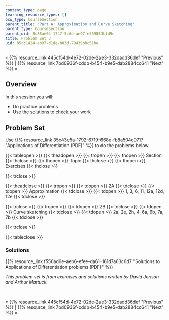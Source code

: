 ```yaml
---
content_type: page
learning_resource_types: []
ocw_type: CourseSection
parent_title: 'Part A: Approximation and Curve Sketching'
parent_type: CourseSection
parent_uid: 8c88ae04-1747-5c6d-ae97-e569853bfd9e
title: Problem Set 3
uid: b5cc1424-ab97-d1de-b03d-79439bbc51be
---
```


« {{% resource_link 445cf54d-4e72-02de-2ae3-332dadd36def "Previous" %}} | {{% resource_link 7bd0936f-cddb-b454-b9e5-dab2884cc641 "Next" %}} »

Overview
--------

In this session you will:

*   Do practice problems
*   Use the solutions to check your work

Problem Set
-----------

Use {{% resource_link 35c43e5a-1792-6719-668e-fb8a504e9717 "Applications of Differentiation (PDF)" %}} to do the problems below.

{{< tableopen >}}
{{< theadopen >}}
{{< tropen >}}
{{< thopen >}}
Section
{{< thclose >}}
{{< thopen >}}
Topic
{{< thclose >}}
{{< thopen >}}
Exercises
{{< thclose >}}

{{< trclose >}}

{{< theadclose >}}
{{< tropen >}}
{{< tdopen >}}
2A
{{< tdclose >}}
{{< tdopen >}}
Approximation
{{< tdclose >}}
{{< tdopen >}}
1, 3, 6, 11, 12a, 12d, 12e
{{< tdclose >}}

{{< trclose >}}
{{< tropen >}}
{{< tdopen >}}
2B
{{< tdclose >}}
{{< tdopen >}}
Curve sketching
{{< tdclose >}}
{{< tdopen >}}
2a, 2e, 2h, 4, 6a, 6b, 7a, 7b
{{< tdclose >}}

{{< trclose >}}

{{< tableclose >}}

### Solutions

{{% resource_link f556ad6e-aeb6-efee-da61-161d7a63c6d7 "Solutions to Applications of Differentiation problems (PDF)" %}}

_This problem set is from exercises and solutions written by David Jerison and Arthur Mattuck._

  
 

« {{% resource_link 445cf54d-4e72-02de-2ae3-332dadd36def "Previous" %}} | {{% resource_link 7bd0936f-cddb-b454-b9e5-dab2884cc641 "Next" %}} »